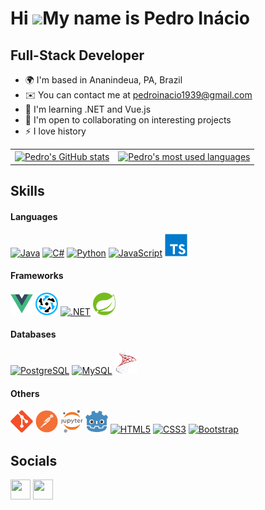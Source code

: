 Hi ![](https://user-images.githubusercontent.com/18350557/176309783-0785949b-9127-417c-8b55-ab5a4333674e.gif)My name is Pedro Inácio
====================================================================================================================================

Full-Stack Developer
-----------------

* 🌍  I'm based in Ananindeua, PA, Brazil
* ✉️  You can contact me at [pedroinacio1939@gmail.com](mailto:pedroinacio1939@gmail.com)
* 🧠  I'm learning .NET and Vue.js
* 🤝  I'm open to collaborating on interesting projects
* ⚡  I love history



<table>
     <tr>
          <td>
           <a href="http://www.github.com/pedro-inacio-dev">
             <img
               align="center"
               height="200"
               src="https://github-readme-stats.vercel.app/api?username=pedro-inacio-dev&show_icons=true&hide=&show_icons=true&theme=vision-friendly-dark&include_all_commits=true&custom_title=My%20Programming%20Stats" 
               alt="Pedro's GitHub stats" />
           </a>
          </td>
          <td>
           <a href="http://www.github.com/pedro-inacio-dev">
             <img 
               align="center" 
               height="196"
               width="390"
               src="https://github-readme-stats.vercel.app/api/top-langs/?username=pedro-inacio-dev&layout=compact&show_icons=true&hide&show_icons=true&card_width=330px&theme=vision-friendly-dark&custom_title=I've%20worked%20with" 
               alt="Pedro's most used languages" />
           </a>
          </td>
     </tr>
</table>



 Skills
-----------------

#### Languages

<p align="left">
  <a href="https://www.oracle.com/java/" target="_blank" rel="noreferrer"><img src="https://raw.githubusercontent.com/danielcranney/readme-generator/main/public/icons/skills/java-colored.svg" width="36" height="36" alt="Java" /></a>
  <a href="https://docs.microsoft.com/en-us/dotnet/csharp/" target="_blank" rel="noreferrer"><img src="https://raw.githubusercontent.com/danielcranney/readme-generator/main/public/icons/skills/csharp-colored.svg" width="36" height="36" alt="C#" /></a>
  <a href="https://www.python.org/" target="_blank" rel="noreferrer"><img src="https://raw.githubusercontent.com/danielcranney/readme-generator/main/public/icons/skills/python-colored.svg" width="36" height="36" alt="Python" /></a>
  <a href="https://developer.mozilla.org/en-US/docs/Web/JavaScript" target="_blank" rel="noreferrer"><img src="https://raw.githubusercontent.com/danielcranney/readme-generator/main/public/icons/skills/javascript-colored.svg" width="36" height="36" alt="JavaScript" /></a>
  <a href="https://www.typescriptlang.org/" target="_blank" rel="noreferrer"><img src="https://github.com/devicons/devicon/blob/master/icons/typescript/typescript-original.svg" width="36" height="36" alt="TypeScript" /></a>

</p>

#### Frameworks

<p align="left">
  <a href="https://vuejs.org/" target="_blank" rel="noreferrer"><img src="https://github.com/devicons/devicon/blob/master/icons/vuejs/vuejs-original.svg" width="36" height="36" alt="Vue.js" /></a>
  <a href="https://quasar.dev/" target="_blank" rel="noreferrer"><img src="https://github.com/devicons/devicon/blob/master/icons/quasar/quasar-original.svg" width="36" height="36" alt="quasar" /></a>
  <a href="https://dotnet.microsoft.com/en-us/" target="_blank" rel="noreferrer"><img src="https://raw.githubusercontent.com/danielcranney/readme-generator/main/public/icons/skills/dot-net-colored.svg" width="36" height="36" alt=".NET" /></a>
  <a href="https://spring.io/" target="_blank" rel="noreferrer"><img src="https://github.com/devicons/devicon/blob/master/icons/spring/spring-original.svg" width="36" height="36" alt="Spring Boot" /></a>
</p>

#### Databases

<p align="left">
  <a href="https://www.postgresql.org/" target="_blank" rel="noreferrer"><img src="https://raw.githubusercontent.com/danielcranney/readme-generator/main/public/icons/skills/postgresql-colored.svg" width="36" height="36" alt="PostgreSQL" /></a>
  <a href="https://www.mysql.com/" target="_blank" rel="noreferrer"><img src="https://raw.githubusercontent.com/danielcranney/readme-generator/main/public/icons/skills/mysql-colored.svg" width="36" height="36" alt="MySQL" /></a>
  <a href="https://www.microsoft.com/pt-br/sql-server" target="_blank" rel="noreferrer"><img src="https://github.com/devicons/devicon/blob/master/icons/microsoftsqlserver/microsoftsqlserver-original.svg" width="36" height="36" alt="SQL Server" /></a>
</p>

#### Others

<p align="left">
  <a href="https://git-scm.com/" target="_blank" rel="noreferrer"><img src="https://raw.githubusercontent.com/devicons/devicon/master/icons/git/git-original.svg" width="36" height="36" alt="Git" /></a>
  <a href="https://www.postman.com/" target="_blank" rel="noreferrer"><img src="https://github.com/devicons/devicon/blob/master/icons/postman/postman-original.svg" width="36" height="36" alt="Postman" /></a>
  <a href="https://jupyter.org/" target="_blank" rel="noreferrer"><img src="https://github.com/devicons/devicon/blob/master/icons/jupyter/jupyter-original-wordmark.svg" width="36" height="36" alt="HTML5" /></a>
  <a href="https://godotengine.org/" target="_blank" rel="noreferrer"><img src="https://github.com/devicons/devicon/blob/master/icons/godot/godot-original.svg" width="36" height="36" alt="Godot" /></a>
  <a href="https://developer.mozilla.org/en-US/docs/Glossary/HTML5" target="_blank" rel="noreferrer"><img src="https://raw.githubusercontent.com/danielcranney/readme-generator/main/public/icons/skills/html5-colored.svg" width="36" height="36" alt="HTML5" /></a>
  <a href="https://www.w3.org/TR/CSS/#css" target="_blank" rel="noreferrer"><img src="https://raw.githubusercontent.com/danielcranney/readme-generator/main/public/icons/skills/css3-colored.svg" width="36" height="36" alt="CSS3" /></a>
  <a href="https://getbootstrap.com/" target="_blank" rel="noreferrer"><img src="https://raw.githubusercontent.com/danielcranney/readme-generator/main/public/icons/skills/bootstrap-colored.svg" width="36" height="36" alt="Bootstrap" /></a>
</p>

 Socials
-----------------
<a href="http://www.instagram.com/pedro.junior_99" target="_blank" rel="noreferrer"><img src="https://raw.githubusercontent.com/danielcranney/readme-generator/main/public/icons/socials/instagram.svg" width="32" height="32" /></a> <a href="https://www.linkedin.com/in/pedro-inácio-366a1823b/" target="_blank" rel="noreferrer"><img src="https://raw.githubusercontent.com/danielcranney/readme-generator/main/public/icons/socials/linkedin.svg" width="32" height="32" /></a></p>
